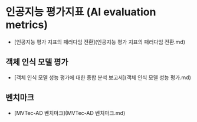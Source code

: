 # 인공지능 평가지표 (AI evaluation metrics)

- [인공지능 평가 지표의 패러다임 전환](인공지능 평가 지표의 패러다임 전환.md)

## 객체 인식 모델 평가

- [객체 인식 모델 성능 평가에 대한 종합 분석 보고서](객체 인식 모델 성능 평가.md)

## 벤치마크

- [MVTec-AD 벤치마크](MVTec-AD 벤치마크.md)
